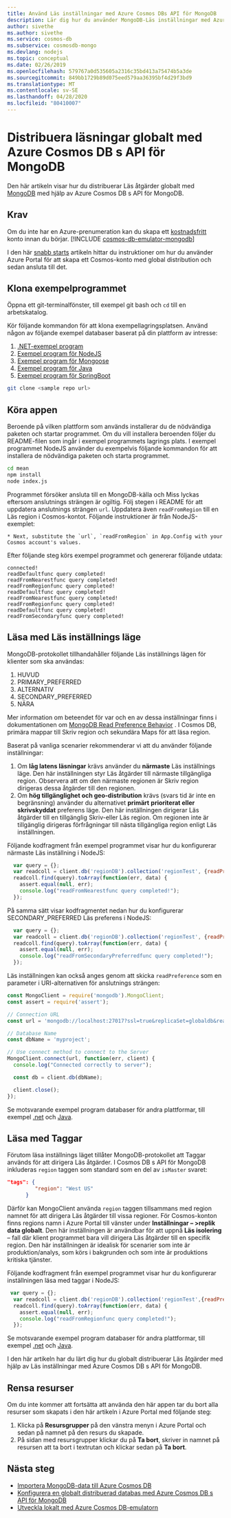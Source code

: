 ```yaml
---
title: Använd Läs inställningar med Azure Cosmos DBs API för MongoDB
description: Lär dig hur du använder MongoDB-Läs inställningar med Azure Cosmos DBs API för MongoDB
author: sivethe
ms.author: sivethe
ms.service: cosmos-db
ms.subservice: cosmosdb-mongo
ms.devlang: nodejs
ms.topic: conceptual
ms.date: 02/26/2019
ms.openlocfilehash: 579767a0d535605a2316c35bd413a75474b5a3de
ms.sourcegitcommit: 849bb1729b89d075eed579aa36395bf4d29f3bd9
ms.translationtype: MT
ms.contentlocale: sv-SE
ms.lasthandoff: 04/28/2020
ms.locfileid: "80410007"
---
```

# <a name="how-to-globally-distribute-reads-using-azure-cosmos-dbs-api-for-mongodb"></a>Distribuera läsningar globalt med Azure Cosmos DB s API för MongoDB

Den här artikeln visar hur du distribuerar Läs åtgärder globalt med [MongoDB](https://docs.mongodb.com/manual/core/read-preference/) med hjälp av Azure Cosmos DB s API för MongoDB.

## <a name="prerequisites"></a>Krav 
Om du inte har en Azure-prenumeration kan du skapa ett [kostnadsfritt](https://azure.microsoft.com/free/?WT.mc_id=A261C142F) konto innan du börjar. 
[!INCLUDE [cosmos-db-emulator-mongodb](../../includes/cosmos-db-emulator-mongodb.md)]

I den här [snabb starts](tutorial-global-distribution-mongodb.md) artikeln hittar du instruktioner om hur du använder Azure Portal för att skapa ett Cosmos-konto med global distribution och sedan ansluta till det.

## <a name="clone-the-sample-application"></a>Klona exempelprogrammet

Öppna ett git-terminalfönster, till exempel git bash och `cd` till en arbetskatalog.  

Kör följande kommandon för att klona exempellagringsplatsen. Använd någon av följande exempel databaser baserat på din plattform av intresse:

1. [.NET-exempel program](https://github.com/Azure-Samples/azure-cosmos-db-mongodb-dotnet-geo-readpreference)
2. [Exempel program för NodeJS]( https://github.com/Azure-Samples/azure-cosmos-db-mongodb-node-geo-readpreference)
3. [Exempel program för Mongoose](https://github.com/Azure-Samples/azure-cosmos-db-mongodb-mongoose-geo-readpreference)
4. [Exempel program för Java](https://github.com/Azure-Samples/azure-cosmos-db-mongodb-java-geo-readpreference)
5. [Exempel program för SpringBoot](https://github.com/Azure-Samples/azure-cosmos-db-mongodb-spring)


```bash
git clone <sample repo url>
```

## <a name="run-the-application"></a>Köra appen

Beroende på vilken plattform som används installerar du de nödvändiga paketen och startar programmet. Om du vill installera beroenden följer du README-filen som ingår i exempel programmets lagrings plats. I exempel programmet NodeJS använder du exempelvis följande kommandon för att installera de nödvändiga paketen och starta programmet.

```bash
cd mean
npm install
node index.js
```
Programmet försöker ansluta till en MongoDB-källa och Miss lyckas eftersom anslutnings strängen är ogiltig. Följ stegen i README för att uppdatera anslutnings strängen `url`. Uppdatera även `readFromRegion` till en Läs region i Cosmos-kontot. Följande instruktioner är från NodeJS-exemplet:

```
* Next, substitute the `url`, `readFromRegion` in App.Config with your Cosmos account's values. 
```

Efter följande steg körs exempel programmet och genererar följande utdata:

```
connected!
readDefaultfunc query completed!
readFromNearestfunc query completed!
readFromRegionfunc query completed!
readDefaultfunc query completed!
readFromNearestfunc query completed!
readFromRegionfunc query completed!
readDefaultfunc query completed!
readFromSecondaryfunc query completed!
```

## <a name="read-using-read-preference-mode"></a>Läsa med Läs inställnings läge

MongoDB-protokollet tillhandahåller följande Läs inställnings lägen för klienter som ska användas:

1. HUVUD
2. PRIMARY_PREFERRED
3. ALTERNATIV
4. SECONDARY_PREFERRED
5. NÄRA

Mer information om beteendet för var och en av dessa inställningar finns i dokumentationen om [MongoDB Read Preference Behavior](https://docs.mongodb.com/manual/core/read-preference-mechanics/#replica-set-read-preference-behavior) . I Cosmos DB, primära mappar till Skriv region och sekundära Maps för att läsa region.

Baserat på vanliga scenarier rekommenderar vi att du använder följande inställningar:

1. Om **låg latens läsningar** krävs använder du **närmaste** Läs inställnings läge. Den här inställningen styr Läs åtgärder till närmaste tillgängliga region. Observera att om den närmaste regionen är Skriv region dirigeras dessa åtgärder till den regionen.
2. Om **hög tillgänglighet och geo-distribution** krävs (svars tid är inte en begränsning) använder du alternativet **primärt** **prioriterat eller skrivskyddat** preferens läge. Den här inställningen dirigerar Läs åtgärder till en tillgänglig Skriv-eller Läs region. Om regionen inte är tillgänglig dirigeras förfrågningar till nästa tillgängliga region enligt Läs inställningen.

Följande kodfragment från exempel programmet visar hur du konfigurerar närmaste Läs inställning i NodeJS:

```javascript
  var query = {};
  var readcoll = client.db('regionDB').collection('regionTest', {readPreference: ReadPreference.NEAREST});
  readcoll.find(query).toArray(function(err, data) {
    assert.equal(null, err);
    console.log("readFromNearestfunc query completed!");
  });
```

På samma sätt visar kodfragmentet nedan hur du konfigurerar SECONDARY_PREFERRED Läs preferens i NodeJS:

```javascript
  var query = {};
  var readcoll = client.db('regionDB').collection('regionTest', {readPreference: ReadPreference.SECONDARY_PREFERRED});
  readcoll.find(query).toArray(function(err, data) {
    assert.equal(null, err);
    console.log("readFromSecondaryPreferredfunc query completed!");
  });
```

Läs inställningen kan också anges genom att skicka `readPreference` som en parameter i URI-alternativen för anslutnings strängen:

```javascript
const MongoClient = require('mongodb').MongoClient;
const assert = require('assert');

// Connection URL
const url = 'mongodb://localhost:27017?ssl=true&replicaSet=globaldb&readPreference=nearest';

// Database Name
const dbName = 'myproject';

// Use connect method to connect to the Server
MongoClient.connect(url, function(err, client) {
  console.log("Connected correctly to server");

  const db = client.db(dbName);

  client.close();
});
```

Se motsvarande exempel program databaser för andra plattformar, till exempel [.net](https://github.com/Azure-Samples/azure-cosmos-db-mongodb-dotnet-geo-readpreference) och [Java](https://github.com/Azure-Samples/azure-cosmos-db-mongodb-java-geo-readpreference).

## <a name="read-using-tags"></a>Läsa med Taggar

Förutom läsa inställnings läget tillåter MongoDB-protokollet att Taggar används för att dirigera Läs åtgärder. I Cosmos DB s API för MongoDB inkluderas `region` taggen som standard som en del av `isMaster` svaret:

```json
"tags": {
         "region": "West US"
      }
```

Därför kan MongoClient använda `region` taggen tillsammans med region namnet för att dirigera Läs åtgärder till vissa regioner. För Cosmos-konton finns regions namn i Azure Portal till vänster under **Inställningar – >replik data globalt**. Den här inställningen är användbar för att uppnå **Läs isolering** – fall där klient programmet bara vill dirigera Läs åtgärder till en specifik region. Den här inställningen är idealisk för scenarier som inte är produktion/analys, som körs i bakgrunden och som inte är produktions kritiska tjänster.

Följande kodfragment från exempel programmet visar hur du konfigurerar inställningen läsa med taggar i NodeJS:

```javascript
 var query = {};
  var readcoll = client.db('regionDB').collection('regionTest',{readPreference: new ReadPreference(ReadPreference.SECONDARY_PREFERRED, {"region": "West US"})});
  readcoll.find(query).toArray(function(err, data) {
    assert.equal(null, err);
    console.log("readFromRegionfunc query completed!");
  });
```

Se motsvarande exempel program databaser för andra plattformar, till exempel [.net](https://github.com/Azure-Samples/azure-cosmos-db-mongodb-dotnet-geo-readpreference) och [Java](https://github.com/Azure-Samples/azure-cosmos-db-mongodb-java-geo-readpreference).

I den här artikeln har du lärt dig hur du globalt distribuerar Läs åtgärder med hjälp av Läs inställningar med Azure Cosmos DB s API för MongoDB.

## <a name="clean-up-resources"></a>Rensa resurser

Om du inte kommer att fortsätta att använda den här appen tar du bort alla resurser som skapats i den här artikeln i Azure Portal med följande steg:

1. Klicka på **Resursgrupper** på den vänstra menyn i Azure Portal och sedan på namnet på den resurs du skapade. 
2. På sidan med resursgrupper klickar du på **Ta bort**, skriver in namnet på resursen att ta bort i textrutan och klickar sedan på **Ta bort**.

## <a name="next-steps"></a>Nästa steg

* [Importera MongoDB-data till Azure Cosmos DB](mongodb-migrate.md)
* [Konfigurera en globalt distribuerad databas med Azure Cosmos DB s API för MongoDB](tutorial-global-distribution-mongodb.md)
* [Utveckla lokalt med Azure Cosmos DB-emulatorn](local-emulator.md)
